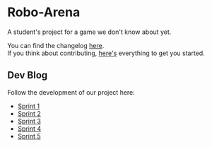 # Robo-Arena

A student's project for a game we don't know about yet.

You can find the changelog [here](CHANGELOG.md). <br/>
If you think about contributing, [here's](CONTRIBUTING.md) everything to get you started. <br/>

## Dev Blog

Follow the development of our project here:

- [Sprint 1](docs/sprintlogs/sprintlog-1.md)
- [Sprint 2](docs/sprintlogs/sprintlog-2.md)
- [Sprint 3](docs/sprintlogs/sprintlog-3.md)
- [Sprint 4](docs/sprintlogs/sprintlog-4.md)
- [Sprint 5](docs/sprintlogs/sprintlog-5.md)
